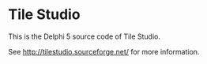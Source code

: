 # Tile Studio

This is the Delphi 5 source code of Tile Studio.

See http://tilestudio.sourceforge.net/ for more information.

